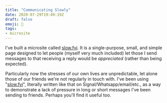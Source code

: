 ```yaml
---
title: "Communicating Slowly"
date: 2020-07-29T19:49:19Z
draft: false
emoji: 🐌
tags:
- microsite
---
```


I've built a microsite called [slow.fyi](https://slow.fyi). It is a single-purpose, small, and simple page designed to let people (myself very much included) let those I send messages to that receiving a reply would be _appreciated_ (rather than being expected).

Particularly now the stresses of our own lives are unpredictable, let alone those of our friends we're not regularly in touch with. I've been using "[slow.fyi](https://slow.fyi)", literally written like that on Signal/Whatsapp/email/etc., as a way to demonstrate a lack of pressure in long or short messages I've been sending to friends. Perhaps you'll find it useful too.
